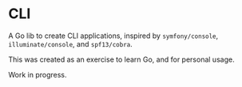 # CLI

A Go lib to create CLI applications, inspired by `symfony/console`, `illuminate/console`, and `spf13/cobra`.

This was created as an exercise to learn Go, and for personal usage.

Work in progress.